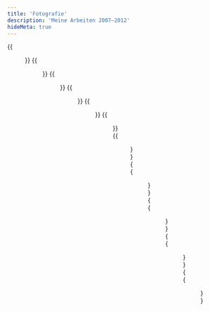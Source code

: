 ```yaml
---
title: 'Fotografie'
description: 'Meine Arbeiten 2007–2012'
hideMeta: true
---
```


{{<figure src="/img/photography/der-hohe-norden.jpg" alt="Der hohe Norden" title="Der hohe Norden" width="500">}}
{{<figure src="/img/photography/driven.jpg" alt="Driven" title="Driven" width="500">}}
{{<figure src="/img/photography/island-1.jpg" alt="Island 1" title="Island 1" width="500">}}
{{<figure src="/img/photography/island-2.jpg" alt="Island 2" title="Island 2" width="500">}}
{{<figure src="/img/photography/island-3.jpg" alt="Island 3" title="Island 3" width="500">}}
{{<figure src="/img/photography/lass-mich.jpg" alt="Lass mich" title="Lass mich" width="500">}}
{{<figure src="/img/photography/novosibirsk-1.jpg" alt="Novosibirsk 1" title="Novosibirsk 1" width="500">}}
{{<figure src="/img/photography/novosibirsk-2.jpg" alt="Novosibirsk 2" title="Novosibirsk 2" width="500">}}
{{<figure src="/img/photography/paragraph-49.jpg" alt="Paragraph 49" title="Paragraph 49" width="500">}}
{{<figure src="/img/photography/spree.jpg" alt="Spree" title="Spree" width="500">}}
{{<figure src="/img/photography/traeume-werden-realitaet.jpg" alt="Träume werden Realität" title="Träume werden Realität" width="500">}}
